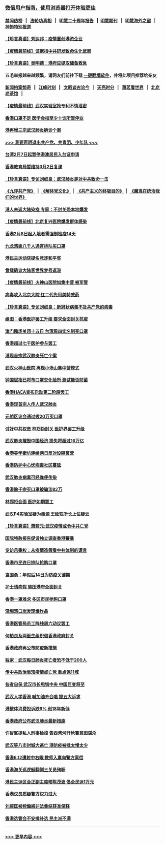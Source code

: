 ### [微信用户指南，使用浏览器打开体验更佳](https://github.com/gfw-breaker/banned-news1/blob/master/indexes/wechat-guide.md?t=0)
#### [禁闻热榜](热点新闻.md?t=0)  &nbsp;&nbsp;|&nbsp;&nbsp; [法轮功真相](https://github.com/gfw-breaker/truth/blob/master/README.md?t=0) &nbsp;&nbsp;|&nbsp;&nbsp; [明慧二十周年报告](https://github.com/gfw-breaker/mh-reports/blob/master/README.md?t=0) &nbsp;&nbsp;|&nbsp;&nbsp;[明慧期刊](https://github.com/gfw-breaker/mh-qikan) &nbsp;&nbsp;|&nbsp;&nbsp; [明慧海外之窗](https://github.com/gfw-breaker/mh-news/blob/master/README.md?t=0) &nbsp;&nbsp;|&nbsp;&nbsp; [神韵特别报道](https://github.com/gfw-breaker/mh-news/blob/master/shenyun.md?t=0)
#### [【珍言真语】刘达邦：疫情重创港资企业](../pages/nsc415/n11854274.md?t=02090422) 
#### [【疫情最前线】证据指中共研发致命生化武器](../pages/nsc415/n11853087.md?t=02090422) 
#### [【珍言真语】吴明德：港府应提取储备救急](../pages/nsc415/n11852734.md?t=02090422) 
#### 五毛举报越来越频繁，请网友们前往下载 [一键翻墙软件](https://github.com/gfw-breaker/ssr-accounts)，并将此项目推荐给亲友
#### [新闻拍案惊奇](https://github.com/gfw-breaker/banned-news1/blob/master/pages/link4.md) &nbsp;&nbsp;|&nbsp;&nbsp; [江峰时刻](https://github.com/gfw-breaker/banned-news1/blob/master/pages/link4.md) &nbsp;&nbsp;|&nbsp;&nbsp; [文昭谈古论今](https://github.com/gfw-breaker/banned-news1/blob/master/pages/link4.md) &nbsp;&nbsp;|&nbsp;&nbsp; [天亮时分](https://github.com/gfw-breaker/banned-news1/blob/master/pages/link4.md) &nbsp;&nbsp;|&nbsp;&nbsp; [萧茗看世界](https://github.com/gfw-breaker/banned-news1/blob/master/pages/link4.md) &nbsp;&nbsp;|&nbsp;&nbsp; [北京老茶馆](https://github.com/gfw-breaker/banned-news1/blob/master/pages/link4.md) &nbsp;&nbsp;|&nbsp;&nbsp; 
#### [【疫情最前线】武汉实验室抢专利不慎泄密](../pages/nsc415/n11850310.md?t=02090422) 
#### [香港口罩不足 医学会指至少十诊所暂停业](../pages/nsc415/n11850301.md?t=02090422) 
#### [港再增三宗武汉肺炎确诊个案](../pages/nsc415/n11850328.md?t=02090422) 
#### [>>> 我要声明退出共产党、共青团、少年队 <<<](https://github.com/begood0513/goodnews/blob/master/quit/letter.md) 
#### [台湾2月7日起暂停港澳居民入台证申请](../pages/nsc415/n11850304.md?t=02090422) 
#### [香港教育局暂维持3月2日复课](../pages/nsc415/n11850260.md?t=02090422) 
#### [【珍言真语】专访刘细良：武汉肺炎是对中共致命一击](../pages/nsc415/n11849934.md?t=02090422) 
#### [《九评共产党》](https://github.com/begood0513/9ping.md/blob/master/README.md) &nbsp;|&nbsp; [《解体党文化》](../../../../jtdwh.md/blob/master/README.md)  &nbsp;|&nbsp; [《共产主义的终极目的》](../../../../gczydzjmd.md/blob/master/README.md) &nbsp;|&nbsp; [《魔鬼在统治我们的世界》](../../../../mgztzwmdsj.md/blob/master/README.md) 
#### [港人未返大陆染疫 专家：不封关恐本地爆发](../pages/nsc415/n11848021.md?t=02090422) 
#### [【疫情最前线】北京复兴医院爆发群体感染](../pages/nsc415/n11847626.md?t=02090422) 
#### [香港2月8日起入境者需强制检疫14天](../pages/nsc415/n11847658.md?t=02090422) 
#### [九龙湾逾八千人通宵排队买口罩](../pages/nsc415/n11847647.md?t=02090422) 
#### [港民主运动获提名竞逐和平奖](../pages/nsc415/n11847633.md?t=02090422) 
#### [曾载确诊大陆客世界梦号返港](../pages/nsc415/n11847608.md?t=02090422) 
#### [【疫情最前线】火神山医院如集中营 被军管](../pages/nsc415/n11847524.md?t=02090422) 
#### [病毒攻入北京大院 红二代先用美特效药](../pages/nsc415/n11847427.md?t=02090422) 
#### [【珍言真语】专访刘细良：新冠状病毒不及共产党的病毒](../pages/nsc415/n11847164.md?t=02090422) 
#### [组图：香港医护罢工升级 要求全面封关抗疫](../pages/nsc415/n11844107.md?t=02090422) 
#### [澳门赌场关闭十五日 台湾周四实名制买口罩](../pages/nsc415/n11845083.md?t=02090422) 
#### [香港超过七千医护参与罢工](../pages/nsc415/n11845051.md?t=02090422) 
#### [港现首宗武汉肺炎死亡个案](../pages/nsc415/n11844998.md?t=02090422) 
#### [武汉火神山医院 再现小汤山集中营模式](../pages/nsc415/n11844763.md?t=02090422) 
#### [钟国斌指已将布口罩交化验所 测试能否防菌](../pages/nsc415/n11842783.md?t=02090422) 
#### [香港HAEA宣布启动第二阶段罢工](../pages/nsc415/n11842723.md?t=02090422) 
#### [香港现首宗人传人武汉肺炎](../pages/nsc415/n11842766.md?t=02090422) 
#### [元朗区议会通过拨20万买口罩](../pages/nsc415/n11842754.md?t=02090422) 
#### [讨好中共权贵 林郑伪封关 医护界罢工升级](../pages/nsc415/n11842359.md?t=02090422) 
#### [武汉肺炎摧毁中国经济 损失将超过16万亿](../pages/nsc415/n11839723.md?t=02090422) 
#### [香港美孚街坊连续两日反对设隔离营](../pages/nsc415/n11839962.md?t=02090422) 
#### [香港防护中心忧病毒社区蔓延](../pages/nsc415/n11839933.md?t=02090422) 
#### [武汉肺炎病毒可经粪便传染](../pages/nsc415/n11839939.md?t=02090422) 
#### [香港逾千宗买口罩被骗涉82万](../pages/nsc415/n11839914.md?t=02090422) 
#### [林郑拒会面 医护如期罢工](../pages/nsc415/n11839892.md?t=02090422) 
#### [武汉P4实验室疑为毒源 王延轶所长上位疑云](../pages/nsc415/n11835543.md?t=02090422) 
#### [【珍言真语】萧若元:武汉疫情或令中共亡党](../pages/nsc415/n11829394.md?t=02090422) 
#### [国际特赦报告促设独立调查香港警暴](../pages/nsc415/n11833845.md?t=02090422) 
#### [专访吕秉权：从疫情造假看中共体制的谎言](../pages/nsc415/n11833813.md?t=02090422) 
#### [香港市民连日排队抢购口罩](../pages/nsc415/n11833794.md?t=02090422) 
#### [袁国勇：年假后14日为防疫关键期](../pages/nsc415/n11831088.md?t=02090422) 
#### [护士请病假 施压港府全面封关](../pages/nsc415/n11831030.md?t=02090422) 
#### [香港一罩难求 多区市民抢购口罩](../pages/nsc415/n11831002.md?t=02090422) 
#### [深圳湾口岸发现爆炸品](../pages/nsc415/n11828802.md?t=02090422) 
#### [香港医管局员工阵线周六动议罢工](../pages/nsc415/n11828762.md?t=02090422) 
#### [何柏良及两医生组织倡香港政府封关](../pages/nsc415/n11828749.md?t=02090422) 
#### [香港政府再公布防疫新措施](../pages/nsc415/n11828716.md?t=02090422) 
#### [独家：武汉每日肺炎死亡者恐不低于200人](../pages/nsc415/n11828240.md?t=02090422) 
#### [传中共政治局知疫情或亡党 重点保11城](../pages/nsc415/n11828145.md?t=02090422) 
#### [各省自保 武汉市长甩锅中央 中国巨变将至](../pages/nsc415/n11828021.md?t=02090422) 
#### [武汉人学香港 喊加油齐合唱 提五大诉求](../pages/nsc415/n11827046.md?t=02090422) 
#### [港整体消费投诉跌6% 创18年新低](../pages/nsc415/n11817280.md?t=02090422) 
#### [香港政府公布武汉肺炎最新措施](../pages/nsc415/n11817152.md?t=02090422) 
#### [许智峯提私人刑事检控 告西湾河开枪警意图谋杀](../pages/nsc415/n11817132.md?t=02090422) 
#### [武汉等八市封城大逃亡 港防疫被批太慢太少](../pages/nsc415/n11817058.md?t=02090422) 
#### [香港6.12遭射中右眼 教师入禀向警方索偿](../pages/nsc415/n11814678.md?t=02090422) 
#### [香港海关巡逻艇翻侧三关员殉职](../pages/nsc415/n11814604.md?t=02090422) 
#### [港民主派区会正副主席晤陈茂波 倡全民派1万元](../pages/nsc415/n11814582.md?t=02090422) 
#### [香港议员质疑警方权力过大](../pages/nsc415/n11814560.md?t=02090422) 
#### [刘颕匡被控煽惑非法集结获准保释](../pages/nsc415/n11811727.md?t=02090422) 
#### [香港选管会不安排补选 民主派不满](../pages/nsc415/n11811691.md?t=02090422) 

----
#### [ >>> 更早内容 <<< ](../indexes/nsc415-earlier.md)
